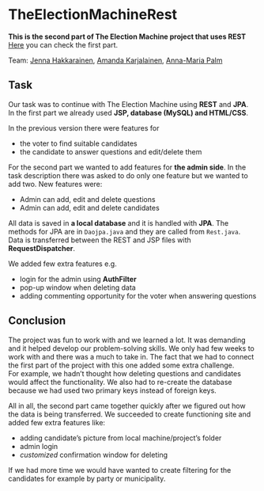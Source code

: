 # TheElectionMachineRest

**This is the second part of The Election Machine project that uses REST**  
[Here](https://github.com/jenhakk/TheElectionMachine) you can check the first part.

Team: [Jenna Hakkarainen](https://github.com/jenhakk), [Amanda Karjalainen](https://github.com/amakarj), [Anna-Maria Palm](https://github.com/A-d-f)

## Task

Our task was to continue with The Election Machine using **REST** and **JPA**.  
In the first part we already used **JSP, database (MySQL) and HTML/CSS**. 

In the previous version there were features for
 * the voter to find suitable candidates
 * the candidate to answer questions and edit/delete them

For the second part we wanted to add features for **the admin side**. In the task description there was asked to do only one feature but we wanted to add two.
New features were:

 * Admin can add, edit and delete questions 
 * Admin can add, edit and delete candidates
 
All data is saved in **a local database** and it is handled with **JPA**. The methods for JPA are in `Daojpa.java` and they are called from `Rest.java`. Data is transferred between the REST and JSP files with **RequestDispatcher**.

We added few extra features e.g.
 * login for the admin using **AuthFilter** 
 * pop-up window when deleting data
 * adding commenting opportunity for the voter when answering questions

## Conclusion
The project was fun to work with and we learned a lot. It was demanding and it helped develop our problem-solving skills. We only had few weeks to work with and there was a much to take in. The fact that we had to connect the first part of the project with this one added some extra challenge.  
For example, we hadn’t thought how deleting questions and candidates would affect the functionality. We also had to re-create the database because we had used two primary keys instead of foreign keys.

All in all, the second part came together quickly after we figured out how the data is being transferred. We succeeded to create functioning site and added few extra features like:
 * adding candidate’s picture from local machine/project’s folder 
 * admin login 
 * *customized* confirmation window for deleting  
 

If we had more time we would have wanted to create filtering for the candidates for example by party or municipality.
